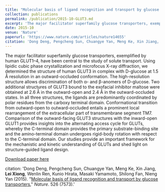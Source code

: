 ```yaml
---
title: "Molecular basis of ligand recognition and transport by glucose transporters"
collection: publications
permalink: /publication/2015-10-GLUT3.md
excerpt: 'The major facilitator superfamily glucose transporters, exemplified by human GLUT1–4, have been central to the study of solute transport. Using lipidic cubic phase crystallization and microfocus X-ray diffraction, we determined the structure of human GLUT3 in complex with D-glucose at 1.5 Å resolution in an outward-occluded conformation. The high-resolution structure allows discrimination of both α- and β-anomers of D-glucose. Two additional structures of GLUT3 bound to the exofacial inhibitor maltose were obtained at 2.6 Å in the outward-open and 2.4 Å in the outward-occluded states. In all three structures, the ligands are predominantly coordinated by polar residues from the carboxy terminal domain. Conformational transition from outward-open to outward-occluded entails a prominent local rearrangement of the extracellular part of transmembrane segment TM7. Comparison of the outward-facing GLUT3 structures with the inward-open GLUT1 provides insights into the alternating access cycle for GLUTs, whereby the C-terminal domain provides the primary substrate-binding site and the amino-terminal domain undergoes rigid-body rotation with respect to the C-terminal domain. Our studies provide an important framework for the mechanistic and kinetic understanding of GLUTs and shed light on structure-guided ligand design.'
date: 2015-10
venue: 'Nature'
paperurl: 'https://www.nature.com/articles/nature14655'
citation: 'Dong Deng, Pengcheng Sun, Chuangye Yan, Meng Ke, Xin Jiang, Lei Xiong, Wenlin Ren, Kunio Hirata, Masaki Yamamoto, Shilong Fan, Nieng Yan (2015). &quot;Molecular basis of ligand recognition and transport by glucose transporters.&quot; <i>Nature</i>. 526 (7573).'
---
```

The major facilitator superfamily glucose transporters, exemplified by human GLUT1–4, have been central to the study of solute transport. Using lipidic cubic phase crystallization and microfocus X-ray diffraction, we determined the structure of human GLUT3 in complex with D-glucose at 1.5 Å resolution in an outward-occluded conformation. The high-resolution structure allows discrimination of both α- and β-anomers of D-glucose. Two additional structures of GLUT3 bound to the exofacial inhibitor maltose were obtained at 2.6 Å in the outward-open and 2.4 Å in the outward-occluded states. In all three structures, the ligands are predominantly coordinated by polar residues from the carboxy terminal domain. Conformational transition from outward-open to outward-occluded entails a prominent local rearrangement of the extracellular part of transmembrane segment TM7. Comparison of the outward-facing GLUT3 structures with the inward-open GLUT1 provides insights into the alternating access cycle for GLUTs, whereby the C-terminal domain provides the primary substrate-binding site and the amino-terminal domain undergoes rigid-body rotation with respect to the C-terminal domain. Our studies provide an important framework for the mechanistic and kinetic understanding of GLUTs and shed light on structure-guided ligand design.

[Download paper here](https://www.nature.com/articles/nature14655)

citation: 'Dong Deng, Pengcheng Sun, Chuangye Yan, Meng Ke, Xin Jiang, **Lei Xiong**, Wenlin Ren, Kunio Hirata, Masaki Yamamoto, Shilong Fan, Nieng Yan (2015). &quot;[Molecular basis of ligand recognition and transport by glucose transporters.](https://www.nature.com/articles/nature14655)&quot; <i>Nature</i>. 526 (7573).'
